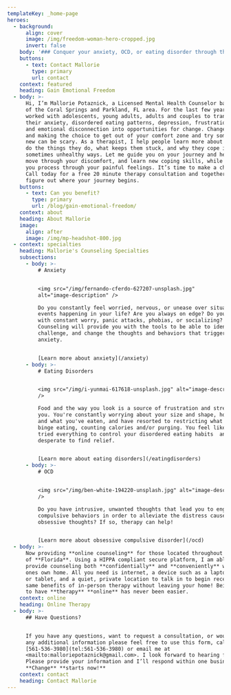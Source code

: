 ```yaml
---
templateKey: _home-page
heroes:
  - background:
      align: cover
      image: /img/freedom-woman-hero-cropped.jpg
      invert: false
    body: '### Conquer your anxiety, OCD, or eating disorder through therapy.'
    buttons:
      - text: Contact Mallorie
        type: primary
        url: contact
    context: featured
    heading: Gain Emotional Freedom
  - body: >-
      Hi, I’m Mallorie Potaznick, a Licensed Mental Health Counselor based out
      of the Coral Springs and Parkland, FL area. For the last few years I’ve
      worked with adolescents, young adults, adults and couples to transform
      their anxiety, disordered eating patterns, depression, frustration, fears,
      and emotional disconnection into opportunities for change. Change is tough
      and making the choice to get out of your comfort zone and try something
      new can be scary. As a therapist, I help people learn more about why they
      do the things they do, what keeps them stuck, and why they cope in
      sometimes unhealthy ways. Let me guide you on your journey and help you
      move through your discomfort, and learn new coping skills, while helping
      you process through your painful feelings. It’s time to make a change.
      Call today for a free 20 minute therapy consultation and together we can
      figure out where your journey begins.
    buttons:
      - text: Can you benefit?
        type: primary
        url: /blog/gain-emotional-freedom/
    context: about
    heading: About Mallorie
    image:
      align: after
      image: /img/mp-headshot-800.jpg
  - context: specialties
    heading: Mallorie's Counseling Specialties
    subsections:
      - body: >-
          # Anxiety


          <img src="/img/fernando-cferdo-627207-unsplash.jpg"
          alt="image-description" />

          Do you constantly feel worried, nervous, or unease over situations or
          events happening in your life? Are you always on edge? Do you struggle
          with constant worry, panic attacks, phobias, or socializing?
          Counseling will provide you with the tools to be able to identify,
          challenge, and change the thoughts and behaviors that trigger your
          anxiety.


          [Learn more about anxiety](/anxiety)
      - body: >-
          # Eating Disorders


          <img src="/img/i-yunmai-617618-unsplash.jpg" alt="image-description"
          />

          Food and the way you look is a source of frustration and stress for
          you. You're constantly worrying about your size and shape, how much
          and what you've eaten, and have resorted to restricting what you eat,
          binge eating, counting calories and/or purging. You feel like you've
          tried everything to control your disordered eating habits  and are
          desperate to find relief.


          [Learn more about eating disorders](/eatingdisorders)
      - body: >-
          # OCD


          <img src="/img/ben-white-194220-unsplash.jpg" alt="image-description"
          />

          Do you have intrusive, unwanted thoughts that lead you to engaging in
          compulsive behaviors in order to alleviate the distress caused by your
          obsessive thoughts? If so, therapy can help!


          [Learn more about obsessive compulsive disorder](/ocd)
  - body: >-
      Now providing **online counseling** for those located throughout the state
      of **Florida**. Using a HIPPA compliant secure platform, I am able to
      provide counseling both **confidentially** and **conveniently** within
      ones own home. All you need is internet, a device such as a laptop, phone
      or tablet, and a quiet, private location to talk in to begin receiving the
      same benefits of in-person therapy without leaving your home! Being able
      to have **therapy** **online** has never been easier.
    context: online
    heading: Online Therapy
  - body: >-
      ## Have Questions?


      If you have any questions, want to request a consultation, or would like
      any additional information please feel free to use this form, call me at
      [561-536-3980](tel:561-536-3980) or email me at
      <mailto:malloriepotaznick@gmail.com>. I look forward to hearing from you!
      Please provide your information and I’ll respond within one business day.
      **Change** **starts now!**
    context: contact
    heading: Contact Mallorie
---
```



